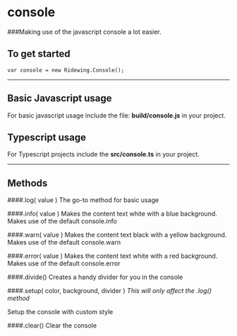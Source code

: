 console
=======
###Making use of the javascript console a lot easier.

## To get started

	var console = new Ridewing.Console();

---
## Basic Javascript usage
For basic javascript usage include the file: **build/console.js** in your project.

## Typescript usage
For Typescript projects include the **src/console.ts** in your project.

---

## Methods

####.log( value )
The go-to method for basic usage

####.info( value )
Makes the content text white with a blue background. Makes use of the default console.info 

####.warn( value )
Makes the content text black with a yellow background. Makes use of the default console.warn 

####.error( value )
Makes the content text white with a red background. Makes use of the default console.error

####.divide()
Creates a handy divider for you in the console

####.setup( color, background, divider )
*This will only affect the .log() method*

Setup the console with custom style

####.clear()
Clear the console